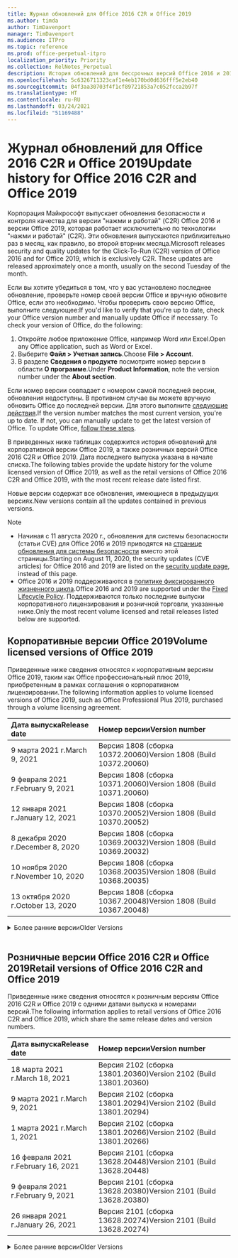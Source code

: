 ```yaml
---
title: Журнал обновлений для Office 2016 C2R и Office 2019
ms.author: timda
author: TimDavenport
manager: TimDavenport
ms.audience: ITPro
ms.topic: reference
ms.prod: office-perpetual-itpro
localization_priority: Priority
ms.collection: RelNotes_Perpetual
description: История обновлений для бессрочных версий Office 2016 и 2019 с технологией "нажми и работай" (C2R) для ИТ-специалистов
ms.openlocfilehash: 5c6326711323caf1e4eb170bd0d636fff5e2eb40
ms.sourcegitcommit: 04f3aa30703f4f1cf89721853a7c052fcca2b97f
ms.translationtype: HT
ms.contentlocale: ru-RU
ms.lasthandoff: 03/24/2021
ms.locfileid: "51169488"
---
```

# <a name="update-history-for-office-2016-c2r-and-office-2019"></a><span data-ttu-id="83dcf-103">Журнал обновлений для Office 2016 C2R и Office 2019</span><span class="sxs-lookup"><span data-stu-id="83dcf-103">Update history for Office 2016 C2R and Office 2019</span></span>

<span data-ttu-id="83dcf-p101">Корпорация Майкрософт выпускает обновления безопасности и контроля качества для версии "нажми и работай" (C2R) Office 2016 и версии Office 2019, которая работает исключительно по технологии "нажми и работай" (C2R). Эти обновления выпускаются приблизительно раз в месяц, как правило, во второй вторник месяца.</span><span class="sxs-lookup"><span data-stu-id="83dcf-p101">Microsoft releases security and quality updates for the Click-To-Run (C2R) version of Office 2016 and for Office 2019, which is exclusively C2R. These updates are released approximately once a month, usually on the second Tuesday of the month.</span></span>

<span data-ttu-id="83dcf-p102">Если вы хотите убедиться в том, что у вас установлено последнее обновление, проверьте номер своей версии Office и вручную обновите Office, если это необходимо. Чтобы проверить свою версию Office, выполните следующее:</span><span class="sxs-lookup"><span data-stu-id="83dcf-p102">If you'd like to verify that you're up to date, check your Office version number and manually update Office if necessary. To check your version of Office, do the following:</span></span>

  1.    <span data-ttu-id="83dcf-108">Откройте любое приложение Office, например Word или Excel.</span><span class="sxs-lookup"><span data-stu-id="83dcf-108">Open any Office application, such as Word or Excel.</span></span>
  2.    <span data-ttu-id="83dcf-109">Выберите **Файл > Учетная запись**.</span><span class="sxs-lookup"><span data-stu-id="83dcf-109">Choose **File > Account**.</span></span>
  3.    <span data-ttu-id="83dcf-110">В разделе **Сведения о продукте** посмотрите номер версии в области **О программе**.</span><span class="sxs-lookup"><span data-stu-id="83dcf-110">Under **Product Information**, note the version number under the **About section**.</span></span>

<span data-ttu-id="83dcf-p103">Если номер версии совпадает с номером самой последней версии, обновления недоступны. В противном случае вы можете вручную обновить Office до последней версии. Для этого выполните [следующие действия](https://support.office.com/article/2ab296f3-7f03-43a2-8e50-46de917611c5).</span><span class="sxs-lookup"><span data-stu-id="83dcf-p103">If the version number matches the most current version, you're up to date. If not, you can manually update to get the latest version of Office. To update Office, [follow these steps](https://support.office.com/article/2ab296f3-7f03-43a2-8e50-46de917611c5).</span></span>


<span data-ttu-id="83dcf-114">В приведенных ниже таблицах содержится история обновлений для корпоративной версии Office 2019, а также розничных версий Office 2016 C2R и Office 2019. Дата последнего выпуска указана в начале списка.</span><span class="sxs-lookup"><span data-stu-id="83dcf-114">The following tables provide the update history for the volume licensed version of Office 2019, as well as the retail versions of Office 2016 C2R and Office 2019, with the most recent release date listed first.</span></span>

<span data-ttu-id="83dcf-115">Новые версии содержат все обновления, имеющиеся в предыдущих версиях.</span><span class="sxs-lookup"><span data-stu-id="83dcf-115">New versions contain all the updates contained in previous versions.</span></span>


 > [!NOTE]
> - <span data-ttu-id="83dcf-116">Начиная с 11 августа 2020 г., обновления для системы безопасности (статьи CVE) для Office 2016 и 2019 приводятся на [странице обновления для системы безопасности](./microsoft365-apps-security-updates.md) вместо этой страницы.</span><span class="sxs-lookup"><span data-stu-id="83dcf-116">Starting on August 11, 2020, the security updates (CVE articles) for Office 2016 and 2019 are listed on the [security update page](./microsoft365-apps-security-updates.md), instead of this page.</span></span> 
> - <span data-ttu-id="83dcf-117">Office 2016 и 2019 поддерживаются в [политике фиксированного жизненного цикла](/lifecycle/policies/fixed).</span><span class="sxs-lookup"><span data-stu-id="83dcf-117">Office 2016 and 2019 are supported under the [Fixed Lifecycle Policy](/lifecycle/policies/fixed).</span></span> <span data-ttu-id="83dcf-118">Поддерживаются только последние выпуски корпоративного лицензирования и розничной торговли, указанные ниже.</span><span class="sxs-lookup"><span data-stu-id="83dcf-118">Only the most recent volume licensed and retail releases listed below are supported.</span></span>


## <a name="volume-licensed-versions-of-office-2019"></a><span data-ttu-id="83dcf-119">Корпоративные версии Office 2019</span><span class="sxs-lookup"><span data-stu-id="83dcf-119">Volume licensed versions of Office 2019</span></span>
<span data-ttu-id="83dcf-120">Приведенные ниже сведения относятся к корпоративным версиям Office 2019, таким как Office профессиональный плюс 2019, приобретенным в рамках соглашения о корпоративном лицензировании.</span><span class="sxs-lookup"><span data-stu-id="83dcf-120">The following information applies to volume licensed versions of Office 2019, such as Office Professional Plus 2019, purchased through a volume licensing agreement.</span></span>

[//]: # (НЕ УДАЛЯТЬ ТАБЛИЦУ КОРПОРАТИВНЫХ ВЕРСИЙ НАЧАЛО)


|<span data-ttu-id="83dcf-122">**Дата выпуска**</span><span class="sxs-lookup"><span data-stu-id="83dcf-122">**Release date**</span></span>|<span data-ttu-id="83dcf-123">**Номер версии**</span><span class="sxs-lookup"><span data-stu-id="83dcf-123">**Version number**</span></span>|
|:-----|:-----|
|<span data-ttu-id="83dcf-124">9 марта 2021 г.</span><span class="sxs-lookup"><span data-stu-id="83dcf-124">March 9, 2021</span></span>|<span data-ttu-id="83dcf-125">Версия 1808 (сборка 10372.20060)</span><span class="sxs-lookup"><span data-stu-id="83dcf-125">Version 1808 (Build 10372.20060)</span></span>|
|<span data-ttu-id="83dcf-126">9 февраля 2021 г.</span><span class="sxs-lookup"><span data-stu-id="83dcf-126">February 9, 2021</span></span>|<span data-ttu-id="83dcf-127">Версия 1808 (сборка 10371.20060)</span><span class="sxs-lookup"><span data-stu-id="83dcf-127">Version 1808 (Build 10371.20060)</span></span>|
|<span data-ttu-id="83dcf-128">12 января 2021 г.</span><span class="sxs-lookup"><span data-stu-id="83dcf-128">January 12, 2021</span></span>|<span data-ttu-id="83dcf-129">Версия 1808 (сборка 10370.20052)</span><span class="sxs-lookup"><span data-stu-id="83dcf-129">Version 1808 (Build 10370.20052)</span></span>|
|<span data-ttu-id="83dcf-130">8 декабря 2020 г.</span><span class="sxs-lookup"><span data-stu-id="83dcf-130">December 8, 2020</span></span>|<span data-ttu-id="83dcf-131">Версия 1808 (сборка 10369.20032)</span><span class="sxs-lookup"><span data-stu-id="83dcf-131">Version 1808 (Build 10369.20032)</span></span>|
|<span data-ttu-id="83dcf-132">10 ноября 2020 г.</span><span class="sxs-lookup"><span data-stu-id="83dcf-132">November 10, 2020</span></span>|<span data-ttu-id="83dcf-133">Версия 1808 (сборка 10368.20035)</span><span class="sxs-lookup"><span data-stu-id="83dcf-133">Version 1808 (Build 10368.20035)</span></span>|
|<span data-ttu-id="83dcf-134">13 октября 2020 г.</span><span class="sxs-lookup"><span data-stu-id="83dcf-134">October 13, 2020</span></span>|<span data-ttu-id="83dcf-135">Версия 1808 (сборка 10367.20048)</span><span class="sxs-lookup"><span data-stu-id="83dcf-135">Version 1808 (Build 10367.20048)</span></span>|


[//]: # (НЕ УДАЛЯТЬ ТАБЛИЦУ КОРПОРАТИВНЫХ ВЕРСИЙ КОНЕЦ)

<details>
<summary><span data-ttu-id="83dcf-137">Более ранние версии</span><span class="sxs-lookup"><span data-stu-id="83dcf-137">Older Versions</span></span></summary>
 

[//]: # (НЕ УДАЛЯТЬ СТАРУЮ ТАБЛИЦУ КОРПОРАТИВНЫХ ВЕРСИЙ НАЧАЛО)


|<span data-ttu-id="83dcf-139">**Дата выпуска**</span><span class="sxs-lookup"><span data-stu-id="83dcf-139">**Release date**</span></span>|<span data-ttu-id="83dcf-140">**Номер версии**</span><span class="sxs-lookup"><span data-stu-id="83dcf-140">**Version number**</span></span>|
|:-----|:-----|
|<span data-ttu-id="83dcf-141">8 сентября 2020 г.</span><span class="sxs-lookup"><span data-stu-id="83dcf-141">September 8, 2020</span></span>|<span data-ttu-id="83dcf-142">Версия 1808 (сборка 10366.20016)</span><span class="sxs-lookup"><span data-stu-id="83dcf-142">Version 1808 (Build 10366.20016)</span></span>|
|<span data-ttu-id="83dcf-143">11 августа 2020 г.</span><span class="sxs-lookup"><span data-stu-id="83dcf-143">August 11, 2020</span></span>|<span data-ttu-id="83dcf-144">Версия 1808 (сборка 10364.20059)</span><span class="sxs-lookup"><span data-stu-id="83dcf-144">Version 1808 (Build 10364.20059)</span></span>|
|<span data-ttu-id="83dcf-145">14 июля 2020 г.</span><span class="sxs-lookup"><span data-stu-id="83dcf-145">July 14, 2020</span></span>   |<span data-ttu-id="83dcf-146">Версия 1808 (сборка 10363.20015)</span><span class="sxs-lookup"><span data-stu-id="83dcf-146">Version 1808 (Build 10363.20015)</span></span>  |
|<span data-ttu-id="83dcf-147">9 июня 2020 г.</span><span class="sxs-lookup"><span data-stu-id="83dcf-147">June 9, 2020</span></span>   |<span data-ttu-id="83dcf-148">Версия 1808 (сборка 10361.20002)</span><span class="sxs-lookup"><span data-stu-id="83dcf-148">Version 1808 (Build 10361.20002)</span></span>  |
|<span data-ttu-id="83dcf-149">12 мая 2020 г.</span><span class="sxs-lookup"><span data-stu-id="83dcf-149">May 12, 2020</span></span>   |<span data-ttu-id="83dcf-150">Версия 1808 (сборка 10359.20023)</span><span class="sxs-lookup"><span data-stu-id="83dcf-150">Version 1808 (Build 10359.20023)</span></span>  |
|<span data-ttu-id="83dcf-151">14 апреля 2020 г.</span><span class="sxs-lookup"><span data-stu-id="83dcf-151">April 14, 2020</span></span>   |<span data-ttu-id="83dcf-152">Версия 1808 (сборка 10358.20061)</span><span class="sxs-lookup"><span data-stu-id="83dcf-152">Version 1808 (Build 10358.20061)</span></span>  |
|<span data-ttu-id="83dcf-153">10 марта 2020 г.</span><span class="sxs-lookup"><span data-stu-id="83dcf-153">March 10, 2020</span></span>   |<span data-ttu-id="83dcf-154">Версия 1808 (сборка 10357.20081)</span><span class="sxs-lookup"><span data-stu-id="83dcf-154">Version 1808 (Build 10357.20081)</span></span>  |
|<span data-ttu-id="83dcf-155">11 февраля 2020 г.</span><span class="sxs-lookup"><span data-stu-id="83dcf-155">February 11, 2020</span></span>   |<span data-ttu-id="83dcf-156">Версия 1808 (сборка 10356.20006)</span><span class="sxs-lookup"><span data-stu-id="83dcf-156">Version 1808 (Build 10356.20006)</span></span>  |


[//]: # (НЕ УДАЛЯТЬ СТАРУЮ ТАБЛИЦУ КОРПОРАТИВНЫХ ВЕРСИЙ КОНЕЦ)

</details>


<br/>

## <a name="retail-versions-of-office-2016-c2r-and-office-2019"></a><span data-ttu-id="83dcf-158">Розничные версии Office 2016 C2R и Office 2019</span><span class="sxs-lookup"><span data-stu-id="83dcf-158">Retail versions of Office 2016 C2R and Office 2019</span></span>
<span data-ttu-id="83dcf-159">Приведенные ниже сведения относятся к розничным версиям Office 2016 C2R и Office 2019 c одними датами выпуска и номерами версий.</span><span class="sxs-lookup"><span data-stu-id="83dcf-159">The following information applies to retail versions of Office 2016 C2R and Office 2019, which share the same release dates and version numbers.</span></span>

[//]: # (НЕ УДАЛЯТЬ ТАБЛИЦУ РОЗНИЧНЫХ ВЕРСИЙ НАЧАЛО)


|<span data-ttu-id="83dcf-161">**Дата выпуска**</span><span class="sxs-lookup"><span data-stu-id="83dcf-161">**Release date**</span></span>|<span data-ttu-id="83dcf-162">**Номер версии**</span><span class="sxs-lookup"><span data-stu-id="83dcf-162">**Version number**</span></span>|
|:-----|:-----|
|<span data-ttu-id="83dcf-163">18 марта 2021 г.</span><span class="sxs-lookup"><span data-stu-id="83dcf-163">March 18, 2021</span></span>|<span data-ttu-id="83dcf-164">Версия 2102 (сборка 13801.20360)</span><span class="sxs-lookup"><span data-stu-id="83dcf-164">Version 2102 (Build 13801.20360)</span></span>|
|<span data-ttu-id="83dcf-165">9 марта 2021 г.</span><span class="sxs-lookup"><span data-stu-id="83dcf-165">March 9, 2021</span></span>|<span data-ttu-id="83dcf-166">Версия 2102 (сборка 13801.20294)</span><span class="sxs-lookup"><span data-stu-id="83dcf-166">Version 2102 (Build 13801.20294)</span></span>|
|<span data-ttu-id="83dcf-167">1 марта 2021 г.</span><span class="sxs-lookup"><span data-stu-id="83dcf-167">March 1, 2021</span></span>|<span data-ttu-id="83dcf-168">Версия 2102 (сборка 13801.20266)</span><span class="sxs-lookup"><span data-stu-id="83dcf-168">Version 2102 (Build 13801.20266)</span></span>|
|<span data-ttu-id="83dcf-169">16 февраля 2021 г.</span><span class="sxs-lookup"><span data-stu-id="83dcf-169">February 16, 2021</span></span>|<span data-ttu-id="83dcf-170">Версия 2101 (сборка 13628.20448)</span><span class="sxs-lookup"><span data-stu-id="83dcf-170">Version 2101 (Build 13628.20448)</span></span>|
|<span data-ttu-id="83dcf-171">9 февраля 2021 г.</span><span class="sxs-lookup"><span data-stu-id="83dcf-171">February 9, 2021</span></span>|<span data-ttu-id="83dcf-172">Версия 2101 (сборка 13628.20380)</span><span class="sxs-lookup"><span data-stu-id="83dcf-172">Version 2101 (Build 13628.20380)</span></span>|
|<span data-ttu-id="83dcf-173">26 января 2021 г.</span><span class="sxs-lookup"><span data-stu-id="83dcf-173">January 26, 2021</span></span>|<span data-ttu-id="83dcf-174">Версия 2101 (сборка 13628.20274)</span><span class="sxs-lookup"><span data-stu-id="83dcf-174">Version 2101 (Build 13628.20274)</span></span>|


[//]: # (НЕ УДАЛЯТЬ ТАБЛИЦУ РОЗНИЧНЫХ ВЕРСИЙ КОНЕЦ)

<details>
<summary><span data-ttu-id="83dcf-176">Более ранние версии</span><span class="sxs-lookup"><span data-stu-id="83dcf-176">Older Versions</span></span></summary>
 

[//]: # (НЕ УДАЛЯТЬ СТАРУЮ ТАБЛИЦУ РОЗНИЧНЫХ ВЕРСИЙ НАЧАЛО)


|<span data-ttu-id="83dcf-178">**Дата выпуска**</span><span class="sxs-lookup"><span data-stu-id="83dcf-178">**Release date**</span></span>|<span data-ttu-id="83dcf-179">**Номер версии**</span><span class="sxs-lookup"><span data-stu-id="83dcf-179">**Version number**</span></span>|
|:-----|:-----|
|<span data-ttu-id="83dcf-180">21 января 2021 г.</span><span class="sxs-lookup"><span data-stu-id="83dcf-180">January 21, 2021</span></span>|<span data-ttu-id="83dcf-181">Версия 2012 (сборка 13530.20440)</span><span class="sxs-lookup"><span data-stu-id="83dcf-181">Version 2012 (Build 13530.20440)</span></span>|
|<span data-ttu-id="83dcf-182">12 января 2021 г.</span><span class="sxs-lookup"><span data-stu-id="83dcf-182">January 12, 2021</span></span>|<span data-ttu-id="83dcf-183">Версия 2012 (сборка 13530.20376)</span><span class="sxs-lookup"><span data-stu-id="83dcf-183">Version 2012 (Build 13530.20376)</span></span>|
|<span data-ttu-id="83dcf-184">5 января 2021 г.</span><span class="sxs-lookup"><span data-stu-id="83dcf-184">January 5, 2021</span></span>|<span data-ttu-id="83dcf-185">Версия 2012 (сборка 13530.20316)</span><span class="sxs-lookup"><span data-stu-id="83dcf-185">Version 2012 (Build 13530.20316)</span></span>|
|<span data-ttu-id="83dcf-186">Декабрь 21, 2020 г.</span><span class="sxs-lookup"><span data-stu-id="83dcf-186">December 21, 2020</span></span>|<span data-ttu-id="83dcf-187">Версия 2011 (сборка 13426.20404)</span><span class="sxs-lookup"><span data-stu-id="83dcf-187">Version 2011 (Build 13426.20404)</span></span>|
|<span data-ttu-id="83dcf-188">8 декабря 2020 г.</span><span class="sxs-lookup"><span data-stu-id="83dcf-188">December 8, 2020</span></span>|<span data-ttu-id="83dcf-189">Версия 2011 (сборка 13426.20332)</span><span class="sxs-lookup"><span data-stu-id="83dcf-189">Version 2011 (Build 13426.20332)</span></span>|
|<span data-ttu-id="83dcf-190">2 декабря 2020 г.</span><span class="sxs-lookup"><span data-stu-id="83dcf-190">December 2, 2020</span></span>|<span data-ttu-id="83dcf-191">Версия 2011 (сборка 13426.20308)</span><span class="sxs-lookup"><span data-stu-id="83dcf-191">Version 2011 (Build 13426.20308)</span></span>|
|<span data-ttu-id="83dcf-192">30 ноября 2020 г.</span><span class="sxs-lookup"><span data-stu-id="83dcf-192">November 30, 2020</span></span>|<span data-ttu-id="83dcf-193">Версия 2011 (сборка 13426.20294)</span><span class="sxs-lookup"><span data-stu-id="83dcf-193">Version 2011 (Build 13426.20294)</span></span>|
|<span data-ttu-id="83dcf-194">23 ноября 2020 г.</span><span class="sxs-lookup"><span data-stu-id="83dcf-194">November 23, 2020</span></span>|<span data-ttu-id="83dcf-195">Версия 2011 (сборка 13426.20274)</span><span class="sxs-lookup"><span data-stu-id="83dcf-195">Version 2011 (Build 13426.20274)</span></span>|
|<span data-ttu-id="83dcf-196">17 ноября 2020 г.</span><span class="sxs-lookup"><span data-stu-id="83dcf-196">November 17, 2020</span></span>|<span data-ttu-id="83dcf-197">Версия 2010 (сборка 13328.20408)</span><span class="sxs-lookup"><span data-stu-id="83dcf-197">Version 2010 (Build 13328.20408)</span></span>|
|<span data-ttu-id="83dcf-198">10 ноября 2020 г.</span><span class="sxs-lookup"><span data-stu-id="83dcf-198">November 10, 2020</span></span>|<span data-ttu-id="83dcf-199">Версия 2010 (сборка 13328.20356)</span><span class="sxs-lookup"><span data-stu-id="83dcf-199">Version 2010 (Build 13328.20356)</span></span>|
|<span data-ttu-id="83dcf-200">27 октября 2020 г.</span><span class="sxs-lookup"><span data-stu-id="83dcf-200">October 27, 2020</span></span>|<span data-ttu-id="83dcf-201">Версия 2010 (сборка 13328.20292)</span><span class="sxs-lookup"><span data-stu-id="83dcf-201">Version 2010 (Build 13328.20292)</span></span>|
|<span data-ttu-id="83dcf-202">21 октября 2020 г.</span><span class="sxs-lookup"><span data-stu-id="83dcf-202">October 21, 2020</span></span>|<span data-ttu-id="83dcf-203">Версия 2009 (сборка 13231.20418)</span><span class="sxs-lookup"><span data-stu-id="83dcf-203">Version 2009 (Build 13231.20418)</span></span>|
|<span data-ttu-id="83dcf-204">13 октября 2020 г.</span><span class="sxs-lookup"><span data-stu-id="83dcf-204">October 13, 2020</span></span>|<span data-ttu-id="83dcf-205">Версия 2009 (сборка 13231.20390)</span><span class="sxs-lookup"><span data-stu-id="83dcf-205">Version 2009 (Build 13231.20390)</span></span>|
|<span data-ttu-id="83dcf-206">8 октября 2020 г.</span><span class="sxs-lookup"><span data-stu-id="83dcf-206">October 8, 2020</span></span>|<span data-ttu-id="83dcf-207">Версия 2009 (сборка 13231.20368)</span><span class="sxs-lookup"><span data-stu-id="83dcf-207">Version 2009 (Build 13231.20368)</span></span>|
|<span data-ttu-id="83dcf-208">28 сентября 2020 г.</span><span class="sxs-lookup"><span data-stu-id="83dcf-208">September 28, 2020</span></span>|<span data-ttu-id="83dcf-209">Версия 2009 (сборка 13231.20262)</span><span class="sxs-lookup"><span data-stu-id="83dcf-209">Version 2009 (Build 13231.20262)</span></span>|
|<span data-ttu-id="83dcf-210">22 сентября 2020 г.</span><span class="sxs-lookup"><span data-stu-id="83dcf-210">September 22, 2020</span></span>|<span data-ttu-id="83dcf-211">Версия 2008 (сборка 13127.20508)</span><span class="sxs-lookup"><span data-stu-id="83dcf-211">Version 2008 (Build 13127.20508)</span></span>|
|<span data-ttu-id="83dcf-212">9 сентября 2020 г.</span><span class="sxs-lookup"><span data-stu-id="83dcf-212">September 9, 2020</span></span>|<span data-ttu-id="83dcf-213">Версия 2008 (сборка 13127.20408)</span><span class="sxs-lookup"><span data-stu-id="83dcf-213">Version 2008 (Build 13127.20408)</span></span>|
|<span data-ttu-id="83dcf-214">31 августа 2020 г.</span><span class="sxs-lookup"><span data-stu-id="83dcf-214">August 31, 2020</span></span>|<span data-ttu-id="83dcf-215">Версия 2008 (сборка 13127.20296)</span><span class="sxs-lookup"><span data-stu-id="83dcf-215">Version 2008 (Build 13127.20296)</span></span>|
|<span data-ttu-id="83dcf-216">25 августа 2020 г.</span><span class="sxs-lookup"><span data-stu-id="83dcf-216">August 25, 2020</span></span>|<span data-ttu-id="83dcf-217">Версия 2007 (сборка 13029.20460)</span><span class="sxs-lookup"><span data-stu-id="83dcf-217">Version 2007 (Build 13029.20460)</span></span>|
|<span data-ttu-id="83dcf-218">11 августа 2020 г.</span><span class="sxs-lookup"><span data-stu-id="83dcf-218">August 11, 2020</span></span>|<span data-ttu-id="83dcf-219">Версия 2007 (сборка 13029.20344)</span><span class="sxs-lookup"><span data-stu-id="83dcf-219">Version 2007 (Build 13029.20344)</span></span>|
|<span data-ttu-id="83dcf-220">30 июля 2020 г.</span><span class="sxs-lookup"><span data-stu-id="83dcf-220">July 30, 2020</span></span>|<span data-ttu-id="83dcf-221">Версия 2007 (сборка 13029.20308)</span><span class="sxs-lookup"><span data-stu-id="83dcf-221">Version 2007 (Build 13029.20308)</span></span>  |
|<span data-ttu-id="83dcf-222">28 июля 2020 г.</span><span class="sxs-lookup"><span data-stu-id="83dcf-222">July 28, 2020</span></span>|<span data-ttu-id="83dcf-223">Версия 2006 (сборка 13001.20498)</span><span class="sxs-lookup"><span data-stu-id="83dcf-223">Version 2006 (Build 13001.20498)</span></span>  |
|<span data-ttu-id="83dcf-224">14 июля 2020 г.</span><span class="sxs-lookup"><span data-stu-id="83dcf-224">July 14, 2020</span></span>|<span data-ttu-id="83dcf-225">Версия 2006 (сборка 13001.20384)</span><span class="sxs-lookup"><span data-stu-id="83dcf-225">Version 2006 (Build 13001.20384)</span></span>  |
|<span data-ttu-id="83dcf-226">30 июня 2020 г.</span><span class="sxs-lookup"><span data-stu-id="83dcf-226">June 30, 2020</span></span>|<span data-ttu-id="83dcf-227">Версия 2006 (сборка 13001.20266)</span><span class="sxs-lookup"><span data-stu-id="83dcf-227">Version 2006 (Build 13001.20266)</span></span>  |
|<span data-ttu-id="83dcf-228">24 июня 2020 г.</span><span class="sxs-lookup"><span data-stu-id="83dcf-228">June 24, 2020</span></span>|<span data-ttu-id="83dcf-229">Версия 2005 (сборка 12827.20470)</span><span class="sxs-lookup"><span data-stu-id="83dcf-229">Version 2005 (Build 12827.20470)</span></span>  |
|<span data-ttu-id="83dcf-230">9 июня 2020 г.</span><span class="sxs-lookup"><span data-stu-id="83dcf-230">June 9, 2020</span></span>|<span data-ttu-id="83dcf-231">Версия 2005 (сборка 12827.20336)</span><span class="sxs-lookup"><span data-stu-id="83dcf-231">Version 2005 (Build 12827.20336)</span></span>  |
|<span data-ttu-id="83dcf-232">2 июня 2020 г.</span><span class="sxs-lookup"><span data-stu-id="83dcf-232">June 2, 2020</span></span>|<span data-ttu-id="83dcf-233">Версия 2005 (сборка 12827.20268)</span><span class="sxs-lookup"><span data-stu-id="83dcf-233">Version 2005 (Build 12827.20268)</span></span>  |
|<span data-ttu-id="83dcf-234">21 мая 2020 г.</span><span class="sxs-lookup"><span data-stu-id="83dcf-234">May 21, 2020</span></span>|<span data-ttu-id="83dcf-235">Версия 2004 (сборка 12730.20352)</span><span class="sxs-lookup"><span data-stu-id="83dcf-235">Version 2004 (Build 12730.20352)</span></span>  |
|<span data-ttu-id="83dcf-236">12 мая 2020 г.</span><span class="sxs-lookup"><span data-stu-id="83dcf-236">May 12, 2020</span></span>|<span data-ttu-id="83dcf-237">Версия 2004 (сборка 12730.20270)</span><span class="sxs-lookup"><span data-stu-id="83dcf-237">Version 2004 (Build 12730.20270)</span></span>  |
|<span data-ttu-id="83dcf-238">4 мая 2020 г.</span><span class="sxs-lookup"><span data-stu-id="83dcf-238">May 4, 2020</span></span>|<span data-ttu-id="83dcf-239">Версия 2004 (сборка 12730.20250)</span><span class="sxs-lookup"><span data-stu-id="83dcf-239">Version 2004 (Build 12730.20250)</span></span>  |
|<span data-ttu-id="83dcf-240">29 апреля 2020 г.</span><span class="sxs-lookup"><span data-stu-id="83dcf-240">April 29, 2020</span></span>|<span data-ttu-id="83dcf-241">Версия 2004 (сборка 12730.20236)</span><span class="sxs-lookup"><span data-stu-id="83dcf-241">Version 2004 (Build 12730.20236)</span></span>  |
|<span data-ttu-id="83dcf-242">15 апреля 2020 г.</span><span class="sxs-lookup"><span data-stu-id="83dcf-242">April 15, 2020</span></span>|<span data-ttu-id="83dcf-243">Версия 2003 (сборка 12624.20466)</span><span class="sxs-lookup"><span data-stu-id="83dcf-243">Version 2003 (Build 12624.20466)</span></span>  |
|<span data-ttu-id="83dcf-244">14 апреля 2020 г.</span><span class="sxs-lookup"><span data-stu-id="83dcf-244">April 14, 2020</span></span>|<span data-ttu-id="83dcf-245">Версия 2003 (сборка 12624.20442)</span><span class="sxs-lookup"><span data-stu-id="83dcf-245">Version 2003 (Build 12624.20442)</span></span>  |
|<span data-ttu-id="83dcf-246">31 марта 2020 г.</span><span class="sxs-lookup"><span data-stu-id="83dcf-246">March 31, 2020</span></span>|<span data-ttu-id="83dcf-247">Версия 2003 (сборка 12624.20382)</span><span class="sxs-lookup"><span data-stu-id="83dcf-247">Version 2003 (Build 12624.20382)</span></span>  |
|<span data-ttu-id="83dcf-248">25 марта 2020 г.</span><span class="sxs-lookup"><span data-stu-id="83dcf-248">March 25, 2020</span></span>|<span data-ttu-id="83dcf-249">Версия 2003 (сборка 12624.20320)</span><span class="sxs-lookup"><span data-stu-id="83dcf-249">Version 2003 (Build 12624.20320)</span></span>  |
|<span data-ttu-id="83dcf-250">10 марта 2020 г.</span><span class="sxs-lookup"><span data-stu-id="83dcf-250">March 10, 2020</span></span>|<span data-ttu-id="83dcf-251">Версия 2002 (сборка 12527.20278)</span><span class="sxs-lookup"><span data-stu-id="83dcf-251">Version 2002 (Build 12527.20278)</span></span>  |
|<span data-ttu-id="83dcf-252">1 марта 2020 г.</span><span class="sxs-lookup"><span data-stu-id="83dcf-252">March 1, 2020</span></span>   |<span data-ttu-id="83dcf-253">Версия 2002 (сборка 12527.20242)</span><span class="sxs-lookup"><span data-stu-id="83dcf-253">Version 2002 (Build 12527.20242)</span></span>  |


[//]: # (НЕ УДАЛЯТЬ СТАРУЮ ТАБЛИЦУ РОЗНИЧНЫХ ВЕРСИЙ КОНЕЦ)


</details>